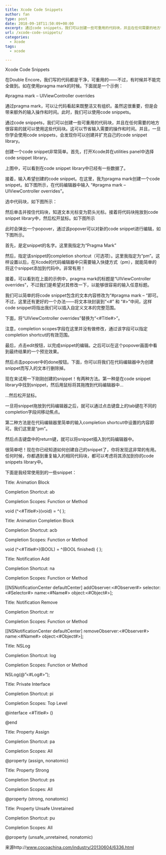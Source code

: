 ```yaml
---
title: Xcode Code Snippets
author: fan
type: post
date: 2018-09-18T11:50:09+00:00
excerpt: 通过code snippets，我们可以创建一些可重用的代码块，并且在任何需要的地方很容易的就可以使用这些代码块。这可以节省输入需要的操作和时间。并且，一旦你学会使用code snippets，会发现你可
url: /xcode-code-snippets/
categories:
  - Xcode
tags:
  - xcode

---
```

Xcode Code Snippets
  
在Double Encore，我们写的代码都是干净，可重用的——不过，有时候并不能完全做到。如在使用pragma mark的时候。下面就是一个示例：
  
#pragma mark &#8211; UIViewController overrides
  
通过pragma mark，可以让代码看起来既整洁又有组织。虽然这很重要，但是会带来额外的输入操作和时间。此时，我们可以使用code snippets。
  
通过code snippets，我们可以创建一些可重用的代码块，并且在任何需要的地方很容易的就可以使用这些代码块。这可以节省输入需要的操作和时间。并且，一旦你学会使用code snippets，会发现你可以创建并扩充自己的code snippet library。
  
创建一个code snippet非常简单。首先，打开Xcode并在utilities panel中选择code snippet library。
  
上图中，可以看到在code snippet library中已经有一些数据了。
  
接着，输入希望创建的code snippet。在这里，我为pragma mark创建一个code snippet。如下图所示，在代码编辑器中输入 “#pragma mark – UIViewController overrides”。
  
选中代码块，如下图所示：
  
然后单击并按住代码块，知道文本光标变为箭头光标。接着将代码块拖放到code snippet library中，然后松开鼠标。如下图所示
  
此时会弹出一个popover，通过该popover可以对新的code snippet进行编辑，如下图所示。
  
首先，是定snippet的名字。这里我指定为“Pragma Mark”
  
然后，指定该snippet的completion shortcut（可选项）。这里我指定为“pm”。这样设置以后，在Xcode的代码编辑器中只需要输入快捷方式（pm），就能简单的将这个snippet添加到代码中。非常有用！
  
接着，可以看到在上面的示例中，pragma mark的标题是“UIViewController overrides”，不过我们是希望对其修改一下，以能够很容易的输入任意标题。
  
我们可以简单的将code snippet包含的文本内容修改为“#pragma mark – “即可。不过，这里还有更好的一个办法——将文本块封装到“<#” 和 “#>”中间，这样code snippet将指出我们可以插入自定义文本的完整范围。
  
下面，将“UIViewController overrides”替换为“<#Title#>”。
  
注意，completion scopes字段在这里并没有做修改，通过该字段可以指定completion shortcut的有效范围。
  
最后，点击edit按钮，以完成snippet的编辑。之后可以在这个popover画面中看到最终结果的一个预览效果。
  
然后点击popover中的done按钮。下面，你可以将我们在代码编辑器中为创建snippet而写入的文本行删除掉。
  
现在来试用一下刚刚创建的snippet！有两种方法。第一种是在code snippet library中找到snippet，然后用鼠标将其拖拽到代码编辑器中…
  
&#8230;然后松开鼠标。
  
一旦将snippet拖放到代码编辑器之后，就可以通过点击键盘上的tab键在不同的completion字段间移动焦点。
  
第二种方法是在代码编辑器里简单的输入completion shortcut中设置的内容即可。我们这里是“pm”。
  
然后点击键盘中的return键，就可以将snippet插入到代码编辑器中。
  
很简单吧！现在你已经知道如何创建自己的snippet了，你将发现这非常的有用。任何时候，你都遇到重复输入的相同代码块，都可以考虑将其添加到你的code snippets library中。
  
下面是我经常使用到的一些snippet：
  
Title: Animation Block
  
Completion Shortcut: ab
  
Completion Scopes: Function or Method
  
void (^<#Title#>)(void) = ^{ };
  
Title: Animation Completion Block
  
Completion Shortcut: acb
  
Completion Scopes: Function or Method
  
void (^<#Title#>)(BOOL) = ^(BOOL finished) { };
  
Title: Notification Add
  
Completion Shortcut: na
  
Completion Scopes: Function or Method
  
[[NSNotificationCenter defaultCenter] addObserver:<#Observer#> selector:<#Selector#> name:<#Name#> object:<#Object#>];
  
Title: Notification Remove
  
Completion Shortcut: nr
  
Completion Scopes: Function or Method
  
[[NSNotificationCenter defaultCenter] removeObserver:<#Observer#> name:<#Name#> object:<#Object#>];
  
Title: NSLog
  
Completion Shortcut: log
  
Completion Scopes: Function or Method
  
NSLog(@&#8221;<#Log#>&#8221;);
  
Title: Private Interface
  
Completion Shortcut: pi
  
Completion Scopes: Top Level
  
@interface <#Title#> ()
  
@end
  
Title: Property Assign
  
Completion Shortcut: pa
  
Completion Scopes: All
  
@property (assign, nonatomic)
  
Title: Property Strong
  
Completion Shortcut: ps
  
Completion Scopes: All
  
@property (strong, nonatomic)
  
Title: Property Unsafe Unretained
  
Completion Shortcut: pu
  
Completion Scopes: All
  
@property (unsafe_unretained, nonatomic)
  
来源http://www.cocoachina.com/industry/20130604/6336.html